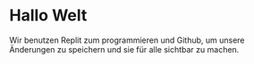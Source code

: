 # Hallo Welt

Wir benutzen Replit zum programmieren und Github, um unsere Änderungen zu speichern und sie für alle sichtbar zu machen.
